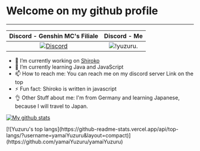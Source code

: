 # Welcome on my github profile

-------------------
| Discord - Genshin MC's Filiale | Discord - Me |
| :---: | :---: |
| [![Discord](https://img.shields.io/discord/800882800550084679?color=darkblue&label=Genshin%20Mc%27s%20Filiale&logo=discord&logoColor=white)](http://mcs-genshin.yuzuru.ml) | ![!yuzuru.](https://img.shields.io/badge/!yuzuru.%234112-Online-green) |

- 🔭 I’m currently working on [Shiroko](http://kirin-dev.ml/invite.php?b=shiroko)
- 🌱 I’m currently learning Java and JavaScript
- 📫 How to reach me: You can reach me on my discord server Link on the top
- ⚡ Fun fact: Shiroko is written in javascript
- 👌 Other Stuff about me: I'm from Germany and learning Japanese, because I will travel to Japan.

<p><a href="https://github.com/yamaiYuzuru/yamaiYuzuru/"><img src="https://github-readme-stats.vercel.app/api?username=yamaiYuzuru&theme=dark&show_icons=true&count_private=true" alt="My github stats"></a></p>
[![Yuzuru's top langs](https://github-readme-stats.vercel.app/api/top-langs/?username=yamaiYuzuru&layout=compact)](https://github.com/yamaiYuzuru/yamaiYuzuru)
